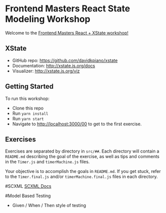 # Frontend Masters React State Modeling Workshop

Welcome to the [Frontend Masters React + XState workshop!](https://frontendmasters.com/workshops/xstate-react/)

## XState

- GitHub repo: https://github.com/davidkpiano/xstate
- Documentation: http://xstate.js.org/docs
- Visualizer: http://xstate.js.org/viz

## Getting Started

To run this workshop:

- Clone this repo
- Run `yarn install`
- Run `yarn start`
- Navigate to [http://localhost:3000/00](http://localhost:3000/00) to get to the first exercise.

## Exercises

Exercises are separated by directory in `src/##`. Each directory will contain a `README.md` describing the goal of the exercise, as well as tips and comments in the `Timer.js` and `timerMachine.js` files.

Your objective is to accomplish the goals in `README.md`. If you get stuck, refer to the `Timer.final.js` and/or `timerMachine.final.js` files in each directory.

#SCXML
[SCXML Docs](https://www.w3.org/TR/scxml/)

#Model Based Testing
- Given / When / Then style of testing